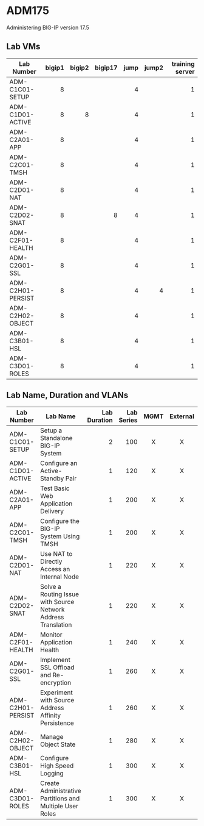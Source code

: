 # ADM175
Administering BIG-IP version 17.5

## Lab VMs
|Lab Number            |bigip1|bigip2|bigip17|jump|jump2|training server|
|----------------------|-----:|-----:|------:|---:|----:|--------------:|
|ADM-C1C01-SETUP       |8     |      |       |4   |     |1              |
|ADM-C1D01-ACTIVE      |8     |8     |       |4   |     |1              |
|ADM-C2A01-APP         |8     |      |       |4   |     |1              |
|ADM-C2C01-TMSH        |8     |      |       |4   |     |1              |
|ADM-C2D01-NAT         |8     |      |       |4   |     |1              |
|ADM-C2D02-SNAT        |8     |      |8      |4   |     |1              |
|ADM-C2F01-HEALTH      |8     |      |       |4   |     |1              |
|ADM-C2G01-SSL         |8     |      |       |4   |     |1              |
|ADM-C2H01-PERSIST     |8     |      |       |4   |4    |1              |
|ADM-C2H02-OBJECT      |8     |      |       |4   |     |1              |
|ADM-C3B01-HSL         |8     |      |       |4   |     |1              |
|ADM-C3D01-ROLES       |8     |      |       |4   |     |1              |

## Lab Name, Duration and VLANs
|Lab Number            |Lab Name                                                     |Lab Duration|Lab Series|MGMT|External|Internal|Internet|
|----------------------|-------------------------------------------------------------|-----------:|---------:|:--:|:------:|:------:|:------:|
|ADM-C1C01-SETUP       |Setup a Standalone BIG-IP System                             |2           |100       |X   |X       |X       |        |
|ADM-C1D01-ACTIVE      |Configure an Active-Standby Pair                             |1           |120       |X   |X       |X       |        |
|ADM-C2A01-APP         |Test Basic Web Application Delivery                          |1           |200       |X   |X       |X       |        |
|ADM-C2C01-TMSH        |Configure the BIG-IP System Using TMSH                       |1           |200       |X   |X       |X       |        |
|ADM-C2D01-NAT         |Use NAT to Directly Access an Internal Node                  |1           |220       |X   |X       |X       |        |
|ADM-C2D02-SNAT        |Solve a Routing Issue with Source Network Address Translation|1           |220       |X   |X       |X       |        |
|ADM-C2F01-HEALTH      |Monitor Application Health                                   |1           |240       |X   |X       |X       |        |
|ADM-C2G01-SSL         |Implement SSL Offload and Re-encryption                      |1           |260       |X   |X       |X       |        |
|ADM-C2H01-PERSIST     |Experiment with Source Address Affinity Persistence          |1           |260       |X   |X       |X       |        |
|ADM-C2H02-OBJECT      |Manage Object State                                          |1           |280       |X   |X       |X       |        |
|ADM-C3B01-HSL         |Configure High Speed Logging                                 |1           |300       |X   |X       |X       |        |
|ADM-C3D01-ROLES       |Create Administrative Partitions and Multiple User Roles     |1           |300       |X   |X       |X       |        |
